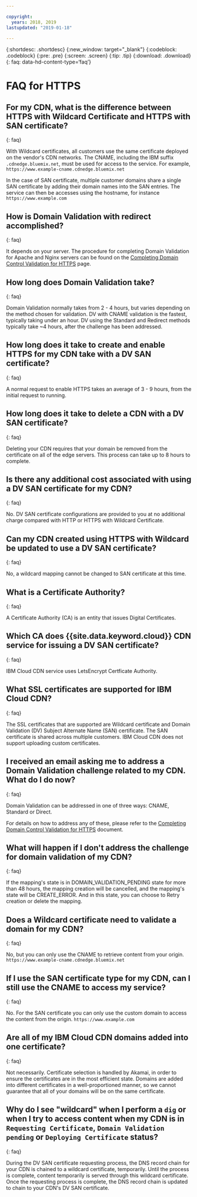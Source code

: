 ```yaml
---

copyright:
  years: 2018, 2019
lastupdated: "2019-01-18"

---
```


{:shortdesc: .shortdesc}
{:new_window: target="_blank"}
{:codeblock: .codeblock}
{:pre: .pre}
{:screen: .screen}
{:tip: .tip}
{:download: .download}
{: faq: data-hd-content-type=‘faq’}

# FAQ for HTTPS 

## For my CDN, what is the difference between HTTPS with Wildcard Certificate and HTTPS with SAN certificate?
{: faq}

With Wildcard certificates, all customers use the same certificate deployed on the vendor's CDN networks. The CNAME, including the IBM suffix `.cdnedge.bluemix.net`, must be used for access to the service. For example, `https://www.example-cname.cdnedge.bluemix.net`

In the case of SAN certificate, multiple customer domains share a single SAN certificate by adding their domain names into the SAN entries. The service can then be accesses using the hostname, for instance `https://www.example.com`

## How is Domain Validation with redirect accomplished?
{: faq}

It depends on your server. The procedure for completing Domain Validation for Apache and Nginx servers can be found on the [Completing Domain Control Validation for HTTPS](how-to-https.html#redirect) page.

## How long does Domain Validation take?
{: faq}

Domain Validation normally takes from 2 - 4 hours, but varies depending on the method chosen for validation. DV with CNAME validation is the fastest, typically taking under an hour. DV using the Standard and Redirect methods typically take ~4 hours, after the challenge has been addressed.

## How long does it take to create and enable HTTPS for my CDN take with a DV SAN certificate?
{: faq}

A normal request to enable HTTPS takes an average of 3 - 9 hours, from the initial request to running.

## How long does it take to delete a CDN with a DV SAN certificate?
{: faq}

Deleting your CDN requires that your domain be removed from the certificate on all of the edge servers. This process can take up to 8 hours to complete.

## Is there any additional cost associated with using a DV SAN certificate for my CDN?
{: faq}

No. DV SAN certificate configurations are provided to you at no additional charge compared with HTTP or HTTPS with Wildcard Certificate.

## Can my CDN created using HTTPS with Wildcard be updated to use a DV SAN certificate?
{: faq}

No, a wildcard mapping cannot be changed to SAN certificate at this time.

## What is a Certificate Authority?
{: faq}

A Certificate Authority (CA) is an entity that issues Digital Certificates.

## Which CA does {{site.data.keyword.cloud}} CDN service for issuing a DV SAN certificate?
{: faq}

IBM Cloud CDN service uses LetsEncrypt Certficate Authority.

## What SSL certificates are supported for IBM Cloud CDN?
{: faq}

The SSL certificates that are supported are Wildcard certificate and Domain Validation (DV) Subject Alternate Name (SAN) certificate. The SAN certificate is shared across multiple customers. IBM Cloud CDN does not support uploading custom certificates.

## I received an email asking me to address a Domain Validation challenge related to my CDN. What do I do now?
{: faq}

Domain Validation can be addressed in one of three ways: CNAME, Standard or Direct.

For details on how to address any of these, please refer to the [Completing Domain Control Validation for HTTPS](how-to-https.html#how-to-https.html#initial-steps-to-domain-control-validation) document.

## What will happen if I don't address the challenge for domain validation of my CDN?
{: faq}

If the mapping's state is in DOMAIN_VALIDATION_PENDING state for more than 48 hours, the mapping creation will be cancelled, and the mapping's state will be CREATE_ERROR. And in this state, you can choose to Retry creation or delete the mapping.

## Does a Wildcard certificate need to validate a domain for my CDN?
{: faq}

No, but you can only use the CNAME to retrieve content from your origin. `https://www.example-cname.cdnedge.bluemix.net`

## If I use the SAN certificate type for my CDN, can I still use the CNAME to access my service?
{: faq}

No. For the SAN certificate you can only use the custom domain to access the content from the origin. `https://www.example.com`

## Are all of my IBM Cloud CDN domains added into one certificate?
{: faq}

Not necessarily. Certificate selection is handled by Akamai, in order to ensure the certificates are in the most efficient state. Domains are added into different certificates in a well-proportioned manner, so we cannot guarantee that all of your domains will be on the same certificate.

## Why do I see "wildcard" when I perform a `dig` or when I try to access content when my CDN is in `Requesting Certificate`, `Domain Validation pending` or `Deploying Certificate` status?
{: faq}

During the DV SAN certificate requesting process, the DNS record chain for your CDN is chained to a wildcard certificate, temporarily. Until the process is complete, content temporarily is served through this wildcard certificate. Once the requesting process is complete, the DNS record chain is updated to chain to your CDN's DV SAN certificate.
